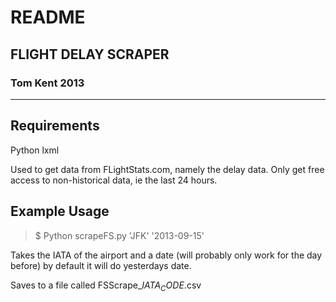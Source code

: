 #			 README 			#
##    FLIGHT DELAY SCRAPER		##
###	    Tom Kent 2013			###

***

## Requirements
Python
lxml

Used to get data from FLightStats.com, namely the delay data.
Only get free access to non-historical data, ie the last 24 hours.


## Example Usage

> $ Python scrapeFS.py 'JFK' '2013-09-15'

Takes the IATA of the airport and a date (will probably only work for the day before) by default it will do yesterdays date.

Saves to a file called FSScrape_$IATA_CODE$.csv

